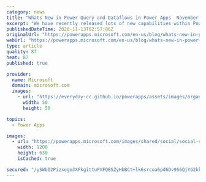 ```yaml
---
category: news
title: "Whats New in Power Query and Dataflows in Power Apps  November 2020"
excerpt: "We have recently released lots of new capabilities within Power Query &amp; Dataflows in Power Apps, enabling users to seamlessly ingest data into the Common Data Service."
publishedDateTime: 2020-11-13T02:57:06Z
originalUrl: "https://powerapps.microsoft.com/en-us/blog/whats-new-in-power-query-and-dataflows-in-power-apps-november-2020/"
webUrl: "https://powerapps.microsoft.com/en-us/blog/whats-new-in-power-query-and-dataflows-in-power-apps-november-2020/"
type: article
quality: 87
heat: 87
published: true

provider:
  name: Microsoft
  domain: microsoft.com
  images:
    - url: "https://everyday-cc.github.io/powerapps/assets/images/organizations/microsoft.com-50x50.jpg"
      width: 50
      height: 50

topics:
  - Power Apps

images:
  - url: "https://powerapps.microsoft.com/images/shared/social/social-share-post-ignite.png"
    width: 1200
    height: 630
    isCached: true

secured: "/ySWbI2PizxegeJXFkgittuPXFQBSZyHbBCt+lk6srcoa6pd6Dv9S6QjYG2kkKEzlGQjiUD03vYC3T7mnRLTcuBSJd8Hp+2EisE+3qNW5XFptIHMOQsxbRreRcVB0q5j7Y0iOtqE75HfWmGvc8uu6uyKbmul+6VnD2xNE46j1eOfbnuMSZrbKVNdxOe87aVQLyuSVm9oAyI1ZNQSmokhS0Q6YgEt0sfxP0n93BPC9v7tSaq5QyVbrzOJrcrRo05sxn4Y6r5Sc3pwrciWogGrf8n6LNKkkWodTWhHaTTOSWcpPkrxwt28O4TONHsrFtpvZrENgoopQnrWk8l3ms4vfVMg5kTWsSoDQ4hCp7LpuMo=;gXqr6qzwRzQ+FR9ArvK+RQ=="
---
```


